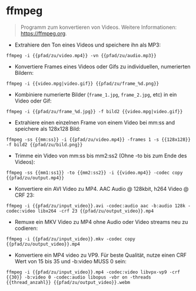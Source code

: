 # ffmpeg

> Programm zum konvertieren von Videos.
> Weitere Informationen: <https://ffmpeg.org>.

- Extrahiere den Ton eines Videos und speichere ihn als MP3:

`ffmpeg -i {{pfad/zu/video.mp4}} -vn {{pfad/zu/audio.mp3}}`

- Konvertiere Frames eines Videos oder Gifs zu individuellen, numerierten Bildern:

`ffmpeg -i {{video.mpg|video.gif}} {{pfad/zu/frame_%d.png}}`

- Kombiniere numerierte Bilder (`frame_1.jpg`, `frame_2.jpg`, etc) in ein Video oder Gif:

`ffmpeg -i {{pfad/zu/frame_%d.jpg}} -f bild2 {{video.mpg|video.gif}}`

- Extrahiere einen einzelnen Frame von einem Video bei mm:ss and speichere als 128x128 Bild:

`ffmpeg -ss {{mm:ss}} -i {{pfad/zu/video.mp4}} -frames 1 -s {{128x128}} -f bild2 {{pfad/zu/bild.png}}`

- Trimme ein Video von mm:ss bis mm2:ss2 (Ohne -to bis zum Ende des Videos):

`ffmpeg -ss {{mm1:ss1}} -to {{mm2:ss2}} -i {{video.mp4}} -codec copy {{pfad/zu/output.mp4}}`

- Konvertiere ein AVI Video zu MP4. AAC Audio @ 128kbit, h264 Video @ CRF 23:

`ffmpeg -i {{pfad/zu/input_video}}.avi -codec:audio aac -b:audio 128k -codec:video libx264 -crf 23 {{pfad/zu/output_video}}.mp4`

- Remuxe ein MKV Video zu MP4 ohne Audio oder Video streams neu zu codieren:

`ffmpeg -i {{pfad/zu/input_video}}.mkv -codec copy {{pfad/zu/output_video}}.mp4`

- Konvertiere ein MP4 video zu VP9. Für beste Qualität, nutze einen CRF Wert von 15 bis 35 und -b:video MUSS 0 sein:

`ffmpeg -i {{pfad/zu/input_video}}.mp4 -codec:video libvpx-vp9 -crf {{30}} -b:video 0 -codec:audio libopus -vbr on -threads {{thread_anzahl}} {{pfad/zu/output_video}}.webm`
